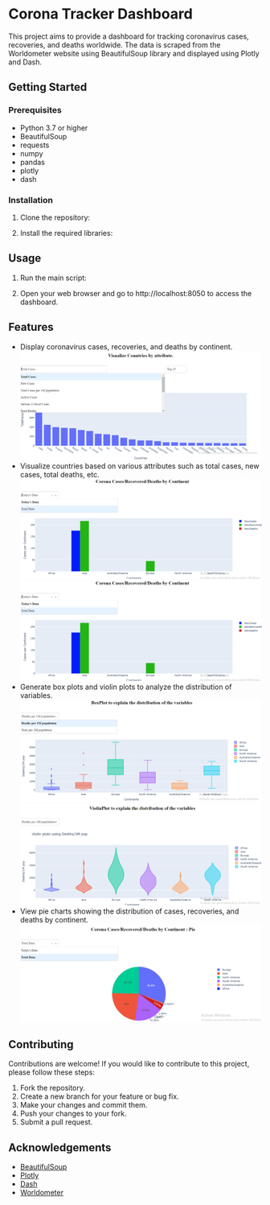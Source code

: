 # Corona Tracker Dashboard

This project aims to provide a dashboard for tracking coronavirus cases, recoveries, and deaths worldwide. The data is scraped from the Worldometer website using BeautifulSoup library and displayed using Plotly and Dash.

## Getting Started

### Prerequisites

- Python 3.7 or higher
- BeautifulSoup
- requests
- numpy
- pandas
- plotly
- dash

### Installation

1. Clone the repository:

2. Install the required libraries:


## Usage

1. Run the main script:

2. Open your web browser and go to http://localhost:8050 to access the dashboard.

## Features

- Display coronavirus cases, recoveries, and deaths by continent.
![Example Image](Images/hist.png)
- Visualize countries based on various attributes such as total cases, new cases, total deaths, etc.
![Example Image](Images/histo.png)
![Example Image](Images/histo.png)
- Generate box plots and violin plots to analyze the distribution of variables.
![Example Image](Images/box.png)
![Example Image](Images/violin.png)
- View pie charts showing the distribution of cases, recoveries, and deaths by continent.
![Example Image](Images/pie.png)

## Contributing
Contributions are welcome! If you would like to contribute to this project, please follow these steps:

1. Fork the repository.
2. Create a new branch for your feature or bug fix.
3. Make your changes and commit them.
4. Push your changes to your fork.
5. Submit a pull request.


## Acknowledgements

- [BeautifulSoup](https://www.crummy.com/software/BeautifulSoup/bs4/doc/)
- [Plotly](https://plotly.com/)
- [Dash](https://dash.plotly.com/)
- [Worldometer](https://www.worldometers.info/coronavirus/)


